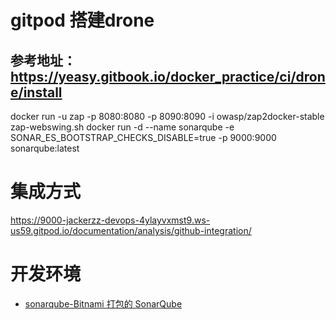 # gitpod 搭建drone

## 参考地址： https://yeasy.gitbook.io/docker_practice/ci/drone/install
docker run -u zap -p 8080:8080 -p 8090:8090 -i owasp/zap2docker-stable zap-webswing.sh
docker run -d --name sonarqube -e SONAR_ES_BOOTSTRAP_CHECKS_DISABLE=true -p 9000:9000 sonarqube:latest
#  集成方式
https://9000-jackerzz-devops-4ylayvxmst9.ws-us59.gitpod.io/documentation/analysis/github-integration/

# 开发环境
- [sonarqube-Bitnami 打包的 SonarQube](https://hub.docker.com/r/bitnami/sonarqube/)